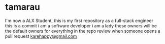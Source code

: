 # tamarau
I'm now a ALX Student, this is my first repository as a full-stack engineer
this is a commit
i am a software developer
i am a lady
these owners will be the default owners for everything in the repo
review when someone opens a pull request
karehappy@gmail.com
